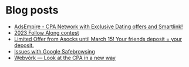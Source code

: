 # Blog posts
<!-- BLOG-POST-LIST:START -->
- [AdsEmpire - CPA Network with Exclusive Dating offers and Smartlink!](https://afflift.com/f/threads/adsempire-cpa-network-with-exclusive-dating-offers-and-smartlink.6820/)
- [2023 Follow Along contest](https://afflift.com/f/threads/2023-follow-along-contest.10259/)
- [Limited Offer from Asocks until March 15!
Your friends deposit = your deposit.](https://afflift.com/f/threads/limited-offer-from-asocks-until-march-15-your-friends-deposit-your-deposit.10365/)
- [Issues with Google Safebrowsing](https://afflift.com/f/threads/issues-with-google-safebrowsing.10136/)
- [Webvõrk — Look at the CPA in a new way](https://afflift.com/f/threads/webv%C3%B5rk-%E2%80%94-look-at-the-cpa-in-a-new-way.2820/)
<!-- BLOG-POST-LIST:END -->
